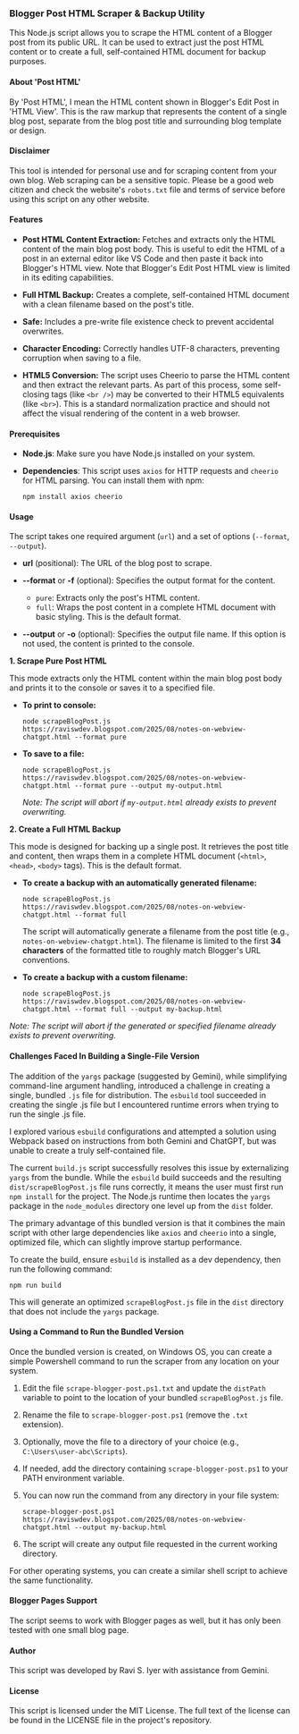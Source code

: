 ### Blogger Post HTML Scraper & Backup Utility

This Node.js script allows you to scrape the HTML content of a Blogger post from its public URL. It can be used to extract just the post HTML content or to create a full, self-contained HTML document for backup purposes.

#### About 'Post HTML'

By 'Post HTML', I mean the HTML content shown in Blogger's Edit Post in 'HTML View'. This is the raw markup that represents the content of a single blog post, separate from the blog post title and surrounding blog template or design.

#### Disclaimer

This tool is intended for personal use and for scraping content from your own blog. Web scraping can be a sensitive topic. Please be a good web citizen and check the website's `robots.txt` file and terms of service before using this script on any other website.

#### Features

* **Post HTML Content Extraction:** Fetches and extracts only the HTML content of the main blog post body. This is useful to edit the HTML of a post in an external editor like VS Code and then paste it back into Blogger's HTML view. Note that Blogger's Edit Post HTML view is limited in its editing capabilities.

* **Full HTML Backup:** Creates a complete, self-contained HTML document with a clean filename based on the post's title.

* **Safe:** Includes a pre-write file existence check to prevent accidental overwrites.

* **Character Encoding:** Correctly handles UTF-8 characters, preventing corruption when saving to a file.

* **HTML5 Conversion:** The script uses Cheerio to parse the HTML content and then extract the relevant parts. As part of this process, some self-closing tags (like `<br />`) may be converted to their HTML5 equivalents (like `<br>`). This is a standard normalization practice and should not affect the visual rendering of the content in a web browser.

#### Prerequisites

* **Node.js**: Make sure you have Node.js installed on your system.

* **Dependencies**: This script uses `axios` for HTTP requests and `cheerio` for HTML parsing. You can install them with npm:

    ```
    npm install axios cheerio
    ```

#### Usage

The script takes one required argument (`url`) and a set of options (`--format`, `--output`).

* **url** (positional): The URL of the blog post to scrape.

* **--format** or **-f** (optional): Specifies the output format for the content.
    * `pure`: Extracts only the post's HTML content.
    * `full`: Wraps the post content in a complete HTML document with basic styling. This is the default format.

* **--output** or **-o** (optional): Specifies the output file name. If this option is not used, the content is printed to the console.

**1. Scrape Pure Post HTML**

This mode extracts only the HTML content within the main blog post body and prints it to the console or saves it to a specified file.

* **To print to console:**

    ```
    node scrapeBlogPost.js https://raviswdev.blogspot.com/2025/08/notes-on-webview-chatgpt.html --format pure
    ```

* **To save to a file:**

    ```
    node scrapeBlogPost.js https://raviswdev.blogspot.com/2025/08/notes-on-webview-chatgpt.html --format pure --output my-output.html
    ```
    *Note: The script will abort if `my-output.html` already exists to prevent overwriting.*

**2. Create a Full HTML Backup**

This mode is designed for backing up a single post. It retrieves the post title and content, then wraps them in a complete HTML document (`<html>`, `<head>`, `<body>` tags). This is the default format.

* **To create a backup with an automatically generated filename:**

    ```
    node scrapeBlogPost.js https://raviswdev.blogspot.com/2025/08/notes-on-webview-chatgpt.html --format full
    ```
    The script will automatically generate a filename from the post title (e.g., `notes-on-webview-chatgpt.html`). The filename is limited to the first **34 characters** of the formatted title to roughly match Blogger's URL conventions.

* **To create a backup with a custom filename:**

    ```
    node scrapeBlogPost.js https://raviswdev.blogspot.com/2025/08/notes-on-webview-chatgpt.html --format full --output my-backup.html
    ```

*Note: The script will abort if the generated or specified filename already exists to prevent overwriting.*

#### Challenges Faced In Building a Single-File Version

The addition of the `yargs` package (suggested by Gemini), while simplifying command-line argument handling, introduced a challenge in creating a single, bundled `.js` file for distribution. The `esbuild` tool succeeded in creating the single .js file but I encountered runtime errors when trying to run the single .js file.

I explored various `esbuild` configurations and attempted a solution using Webpack based on instructions from both Gemini and ChatGPT, but was unable to create a truly self-contained file.

The current `build.js` script successfully resolves this issue by externalizing `yargs` from the bundle. While the `esbuild` build succeeds and the resulting `dist/scrapeBlogPost.js` file runs correctly, it means the user must first run `npm install` for the project. The Node.js runtime then locates the `yargs` package in the `node_modules` directory one level up from the `dist` folder.

The primary advantage of this bundled version is that it combines the main script with other large dependencies like `axios` and `cheerio` into a single, optimized file, which can slightly improve startup performance.

To create the build, ensure `esbuild` is installed as a dev dependency, then run the following command:

    npm run build
This will generate an optimized `scrapeBlogPost.js` file in the `dist` directory that does not include the `yargs` package.

#### Using a Command to Run the Bundled Version

Once the bundled version is created, on Windows OS, you can create a simple Powershell command to run the scraper from any location on your system.

1.  Edit the file `scrape-blogger-post.ps1.txt` and update the `distPath` variable to point to the location of your bundled `scrapeBlogPost.js` file.
2.  Rename the file to `scrape-blogger-post.ps1` (remove the `.txt` extension).
3.  Optionally, move the file to a directory of your choice (e.g., `C:\Users\user-abc\Scripts`).
4.  If needed, add the directory containing `scrape-blogger-post.ps1` to your PATH environment variable.
5.  You can now run the command from any directory in your file system:

    ```
    scrape-blogger-post.ps1 https://raviswdev.blogspot.com/2025/08/notes-on-webview-chatgpt.html --output my-backup.html
    ```
6.  The script will create any output file requested in the current working directory.

For other operating systems, you can create a similar shell script to achieve the same functionality.

#### Blogger Pages Support

The script seems to work with Blogger pages as well, but it has only been tested with one small blog page.

#### Author

This script was developed by Ravi S. Iyer with assistance from Gemini.

#### License

This script is licensed under the MIT License. The full text of the license can be found in the LICENSE file in the project's repository.